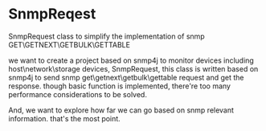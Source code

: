 SnmpReqest
==========

SnmpRequest class to simplify the implementation of snmp GET\GETNEXT\GETBULK\GETTABLE

we want to create a project based on snmp4j to monitor devices including host\network\storage devices, SnmpRequest, this
class is written based on snmp4j to send snmp get\getnext\getbulk\gettable request and get the response.
though basic function is implemented, there're too many performance considerations to be solved.

And, we want to explore how far we can go based on snmp relevant information. that's the most point.

